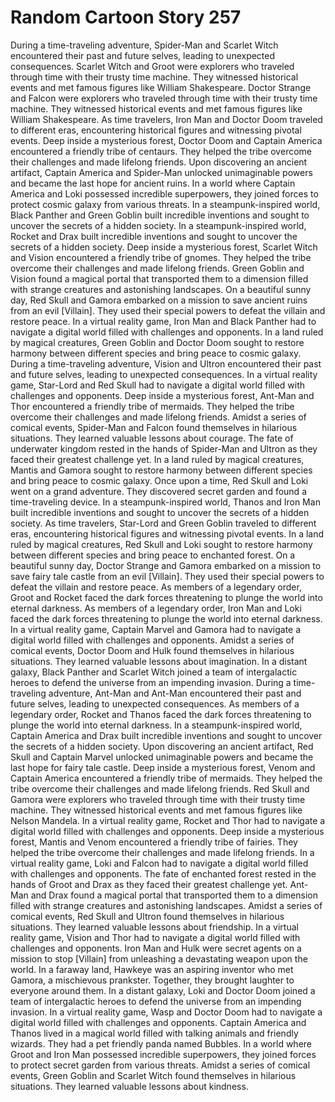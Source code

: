 # Random Cartoon Story 257

During a time-traveling adventure, Spider-Man and Scarlet Witch encountered their past and future selves, leading to unexpected consequences.
Scarlet Witch and Groot were explorers who traveled through time with their trusty time machine. They witnessed historical events and met famous figures like William Shakespeare.
Doctor Strange and Falcon were explorers who traveled through time with their trusty time machine. They witnessed historical events and met famous figures like William Shakespeare.
As time travelers, Iron Man and Doctor Doom traveled to different eras, encountering historical figures and witnessing pivotal events.
Deep inside a mysterious forest, Doctor Doom and Captain America encountered a friendly tribe of centaurs. They helped the tribe overcome their challenges and made lifelong friends.
Upon discovering an ancient artifact, Captain America and Spider-Man unlocked unimaginable powers and became the last hope for ancient ruins.
In a world where Captain America and Loki possessed incredible superpowers, they joined forces to protect cosmic galaxy from various threats.
In a steampunk-inspired world, Black Panther and Green Goblin built incredible inventions and sought to uncover the secrets of a hidden society.
In a steampunk-inspired world, Rocket and Drax built incredible inventions and sought to uncover the secrets of a hidden society.
Deep inside a mysterious forest, Scarlet Witch and Vision encountered a friendly tribe of gnomes. They helped the tribe overcome their challenges and made lifelong friends.
Green Goblin and Vision found a magical portal that transported them to a dimension filled with strange creatures and astonishing landscapes.
On a beautiful sunny day, Red Skull and Gamora embarked on a mission to save ancient ruins from an evil [Villain]. They used their special powers to defeat the villain and restore peace.
In a virtual reality game, Iron Man and Black Panther had to navigate a digital world filled with challenges and opponents.
In a land ruled by magical creatures, Green Goblin and Doctor Doom sought to restore harmony between different species and bring peace to cosmic galaxy.
During a time-traveling adventure, Vision and Ultron encountered their past and future selves, leading to unexpected consequences.
In a virtual reality game, Star-Lord and Red Skull had to navigate a digital world filled with challenges and opponents.
Deep inside a mysterious forest, Ant-Man and Thor encountered a friendly tribe of mermaids. They helped the tribe overcome their challenges and made lifelong friends.
Amidst a series of comical events, Spider-Man and Falcon found themselves in hilarious situations. They learned valuable lessons about courage.
The fate of underwater kingdom rested in the hands of Spider-Man and Ultron as they faced their greatest challenge yet.
In a land ruled by magical creatures, Mantis and Gamora sought to restore harmony between different species and bring peace to cosmic galaxy.
Once upon a time, Red Skull and Loki went on a grand adventure. They discovered secret garden and found a time-traveling device.
In a steampunk-inspired world, Thanos and Iron Man built incredible inventions and sought to uncover the secrets of a hidden society.
As time travelers, Star-Lord and Green Goblin traveled to different eras, encountering historical figures and witnessing pivotal events.
In a land ruled by magical creatures, Red Skull and Loki sought to restore harmony between different species and bring peace to enchanted forest.
On a beautiful sunny day, Doctor Strange and Gamora embarked on a mission to save fairy tale castle from an evil [Villain]. They used their special powers to defeat the villain and restore peace.
As members of a legendary order, Groot and Rocket faced the dark forces threatening to plunge the world into eternal darkness.
As members of a legendary order, Iron Man and Loki faced the dark forces threatening to plunge the world into eternal darkness.
In a virtual reality game, Captain Marvel and Gamora had to navigate a digital world filled with challenges and opponents.
Amidst a series of comical events, Doctor Doom and Hulk found themselves in hilarious situations. They learned valuable lessons about imagination.
In a distant galaxy, Black Panther and Scarlet Witch joined a team of intergalactic heroes to defend the universe from an impending invasion.
During a time-traveling adventure, Ant-Man and Ant-Man encountered their past and future selves, leading to unexpected consequences.
As members of a legendary order, Rocket and Thanos faced the dark forces threatening to plunge the world into eternal darkness.
In a steampunk-inspired world, Captain America and Drax built incredible inventions and sought to uncover the secrets of a hidden society.
Upon discovering an ancient artifact, Red Skull and Captain Marvel unlocked unimaginable powers and became the last hope for fairy tale castle.
Deep inside a mysterious forest, Venom and Captain America encountered a friendly tribe of mermaids. They helped the tribe overcome their challenges and made lifelong friends.
Red Skull and Gamora were explorers who traveled through time with their trusty time machine. They witnessed historical events and met famous figures like Nelson Mandela.
In a virtual reality game, Rocket and Thor had to navigate a digital world filled with challenges and opponents.
Deep inside a mysterious forest, Mantis and Venom encountered a friendly tribe of fairies. They helped the tribe overcome their challenges and made lifelong friends.
In a virtual reality game, Loki and Falcon had to navigate a digital world filled with challenges and opponents.
The fate of enchanted forest rested in the hands of Groot and Drax as they faced their greatest challenge yet.
Ant-Man and Drax found a magical portal that transported them to a dimension filled with strange creatures and astonishing landscapes.
Amidst a series of comical events, Red Skull and Ultron found themselves in hilarious situations. They learned valuable lessons about friendship.
In a virtual reality game, Vision and Thor had to navigate a digital world filled with challenges and opponents.
Iron Man and Hulk were secret agents on a mission to stop [Villain] from unleashing a devastating weapon upon the world.
In a faraway land, Hawkeye was an aspiring inventor who met Gamora, a mischievous prankster. Together, they brought laughter to everyone around them.
In a distant galaxy, Loki and Doctor Doom joined a team of intergalactic heroes to defend the universe from an impending invasion.
In a virtual reality game, Wasp and Doctor Doom had to navigate a digital world filled with challenges and opponents.
Captain America and Thanos lived in a magical world filled with talking animals and friendly wizards. They had a pet friendly panda named Bubbles.
In a world where Groot and Iron Man possessed incredible superpowers, they joined forces to protect secret garden from various threats.
Amidst a series of comical events, Green Goblin and Scarlet Witch found themselves in hilarious situations. They learned valuable lessons about kindness.